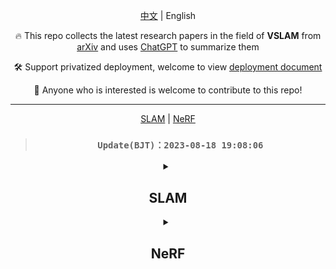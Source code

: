 <div align="center">

[中文](./README_ZH.md) | English

🔥 This repo collects the latest research papers in the field of **VSLAM** from [arXiv](https://arxiv.org/) and uses [ChatGPT](https://chat.openai.com) to summarize them

🛠️ Support privatized deployment, welcome to view [deployment document](./DEPLOY.md#deploy)

🤗 Anyone who is interested is welcome to contribute to this repo! 

---

[SLAM](#SLAM) | [NeRF](#NeRF)

> ### `Update(BJT)：2023-08-18 19:08:06`

<details><summary>

## **SLAM**

</summary>

| Publish Date | Title | Summary |
|:-:|:-:|:-:|
|2023-06-07|[Towards Decentralized Heterogeneous Multi-Robot SLAM and Target Tracking](http://arxiv.org/pdf/2306.04570.pdf)|This paper proposes a decentralized heterogeneous multi-robot SLAM and target tracking system that enables collaboration between robots with different capabilities and estimation algorithms. The system leverages factor graphs to efficiently share information and fuse overlapping probability density functions. The approach focuses on multi-robot SLAM and tracking, allowing robots to use different local landmark, dense, or metric-semantic SLAM algorithms.|
|2023-05-05|[Multi S-graphs: A Collaborative Semantic SLAM architecture](http://arxiv.org/pdf/2305.03441.pdf)|Multi S-graphs is a collaborative semantic SLAM architecture that uses high-level semantic information to improve loop closure procedures and overall precision of SLAM algorithms. It minimizes information exchange between robots and demonstrates promising results in map generation tasks. Code: Not provided|
|2023-03-10|[Mobile Robot Control and Autonomy Through Collaborative Simulation Twin](http://arxiv.org/pdf/2303.06172.pdf)|This paper introduces a collaborative Simulation Twin (ST) strategy for control and autonomy on resource-constrained mobile robots. ST divides the robot system into a cyber and physical space to implement autonomous navigation through an SLAM-based path planning algorithm. The physical robot tracks the simulated twin’s velocity and communicates feedback generated through interaction with its environment. The proposed approach shows practicality and provides performance improvements compared to typical remote computing and digital twin approaches. Code: Not provided|

</details>
<details><summary>

## **NeRF**

</summary>

| Publish Date | Title | Summary |
|:-:|:-:|:-:|
|2023-05-03|[Combining HoloLens with Instant-NeRFs: Advanced Real-Time 3D Mobile Mapping](http://arxiv.org/pdf/2304.14301.pdf)|This work combines a Microsoft HoloLens 2 with Instant-NeRFs to achieve real-time 3D reconstruction from RGB camera images. The HoloLens acts as a multisensor platform for SLAM-based camera-pose determination, while a high-performance PC is responsible for training and 3D reconstruction. With a specialized inference algorithm, five million scene points can be extracted within 1 second, outperforming grid point sampling with NeRFs by multiple orders of magnitude. The proposed method represents a significant advancement in mobile mapping setup. Code: https://github.com/ivalab/Instant-NeRFs|
|2023-04-18|[SurfelNeRF: Neural Surfel Radiance Fields for Online Photorealistic Reconstruction of Indoor Scenes](http://arxiv.org/pdf/2304.08971.pdf)|SurfelNeRF is a neural surfel radiance field method that combines explicit geometric representation with NeRF rendering to achieve efficient online reconstruction and high-quality rendering of large-scale indoor scenes. SurfelNeRF employs a flexible and scalable neural surfel representation to store geometric attributes and extracted appearance features, and uses a differentiable rasterization scheme for efficient rendering. Experimental results show that SurfelNeRF achieves state-of-the-art performance on ScanNet. Code: https://github.com/sxyu/SurfelNeRF|

</details>
</div>